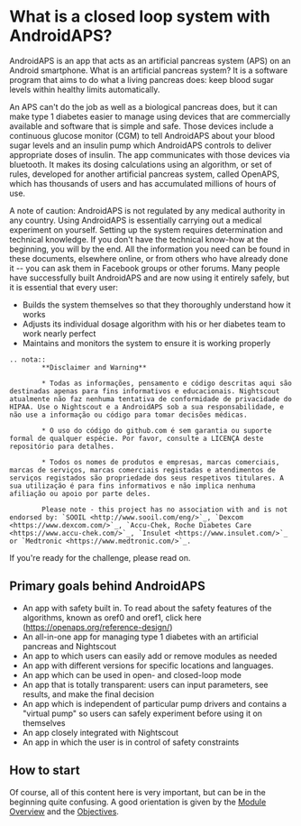 # What is a closed loop system with AndroidAPS?

AndroidAPS is an app that acts as an artificial pancreas system (APS) on an Android smartphone. What is an artificial pancreas system? It is a software program that aims to do what a living pancreas does: keep blood sugar levels within healthy limits automatically.

An APS can't do the job as well as a biological pancreas does, but it can make type 1 diabetes easier to manage using devices that are commercially available and software that is simple and safe. Those devices include a continuous glucose monitor (CGM) to tell AndroidAPS about your blood sugar levels and an insulin pump which AndroidAPS controls to deliver appropriate doses of insulin. The app communicates with those devices via bluetooth. It makes its dosing calculations using an algorithm, or set of rules, developed for another artificial pancreas system, called OpenAPS, which has thousands of users and has accumulated millions of hours of use.

A note of caution: AndroidAPS is not regulated by any medical authority in any country. Using AndroidAPS is essentially carrying out a medical experiment on yourself. Setting up the system requires determination and technical knowledge. If you don't have the technical know-how at the beginning, you will by the end. All the information you need can be found in these documents, elsewhere online, or from others who have already done it -- you can ask them in Facebook groups or other forums. Many people have successfully built AndroidAPS and are now using it entirely safely, but it is essential that every user:

- Builds the system themselves so that they thoroughly understand how it works
- Adjusts its individual dosage algorithm with his or her diabetes team to work nearly perfect
- Maintains and monitors the system to ensure it is working properly

```{eval-rst}
.. nota::
        **Disclaimer and Warning**

        * Todas as informações, pensamento e código descritas aqui são destinadas apenas para fins informativos e educacionais. Nightscout atualmente não faz nenhuma tentativa de conformidade de privacidade do HIPAA. Use o Nightscout e a AndroidAPS sob a sua responsabilidade, e não use a informação ou código para tomar decisões médicas.

        * O uso do código do github.com é sem garantia ou suporte formal de qualquer espécie. Por favor, consulte a LICENÇA deste repositório para detalhes.

        * Todos os nomes de produtos e empresas, marcas comerciais, marcas de serviços, marcas comerciais registadas e atendimentos de serviços registados são propriedade dos seus respetivos titulares. A sua utilização é para fins informativos e não implica nenhuma afiliação ou apoio por parte deles.

        Please note - this project has no association with and is not endorsed by: `SOOIL <http://www.sooil.com/eng/>`_, `Dexcom <https://www.dexcom.com/>`_, `Accu-Chek, Roche Diabetes Care <https://www.accu-chek.com/>`_, `Insulet <https://www.insulet.com/>`_ or `Medtronic <https://www.medtronic.com/>`_.
```

If you're ready for the challenge, please read on.

## Primary goals behind AndroidAPS

- An app with safety built in. To read about the safety features of the algorithms, known as oref0 and oref1, click here (<https://openaps.org/reference-design/>)
- An all-in-one app for managing type 1 diabetes with an artificial pancreas and Nightscout
- An app to which users can easily add or remove modules as needed
- An app with different versions for specific locations and languages.
- An app which can be used in open- and closed-loop mode
- An app that is totally transparent: users can input parameters, see results, and make the final decision
- An app which is independent of particular pump drivers and contains a "virtual pump" so users can safely experiment before using it on themselves
- An app closely integrated with Nightscout
- An app in which the user is in control of safety constraints

## How to start

Of course, all of this content here is very important, but can be in the beginning quite confusing.
A good orientation is given by the [Module Overview](../Module/module.md) and the [Objectives](../Usage/Objectives.html).
